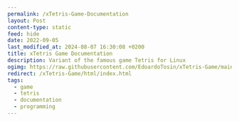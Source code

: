 ```yaml
---
permalink: /xTetris-Game-Documentation
layout: Post
content-type: static
feed: hide
date: 2022-09-05
last_modified_at: 2024-08-07 16:30:08 +0200
title: xTetris Game Documentation
description: Variant of the famous game Tetris for Linux
ogimg: https://raw.githubusercontent.com/EdoardoTosin/xTetris-Game/main/doc/social-preview.jpg
redirect: /xTetris-Game/html/index.html
tags:
  - game
  - tetris
  - documentation
  - programming
---
```


